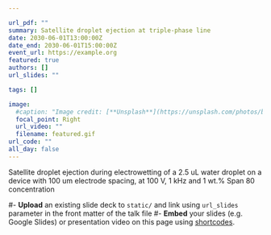 ```yaml
---

url_pdf: ""
summary: Satellite droplet ejection at triple-phase line
date: 2030-06-01T13:00:00Z
date_end: 2030-06-01T15:00:00Z
event_url: https://example.org
featured: true
authors: []
url_slides: ""

tags: []

image:
  #caption: "Image credit: [**Unsplash**](https://unsplash.com/photos/bzdhc5b3Bxs)"
  focal_point: Right
  url_video: ""
  filename: featured.gif
url_code: ""
all_day: false
---
```

Satellite droplet ejection during electrowetting of a 2.5 uL water droplet on a device with 100 um electrode spacing, at 100 V, 1 kHz and 1 wt.% Span 80 concentration

#- **Upload** an existing slide deck to `static/` and link using `url_slides` parameter in the front matter of the talk file
#- **Embed** your slides (e.g. Google Slides) or presentation video on this page using [shortcodes](https://wowchemy.com/docs/writing-markdown-latex/).
